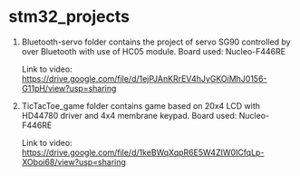 # stm32_projects

1. Bluetooth-servo folder contains the project of servo SG90 controlled by over Bluetooth with use of HC05 module.
   Board used: Nucleo-F446RE
   
   Link to video: https://drive.google.com/file/d/1ejPJAnKRrEV4hJyGKOiMhJ0156-G11pH/view?usp=sharing

2. TicTacToe_game folder contains game based on 20x4 LCD with HD44780 driver and 4x4 membrane keypad.
   Board used: Nucleo-F446RE

   Link to video: https://drive.google.com/file/d/1keBWqXqpR6E5W4ZIW0ICfqLp-XOboi68/view?usp=sharing
